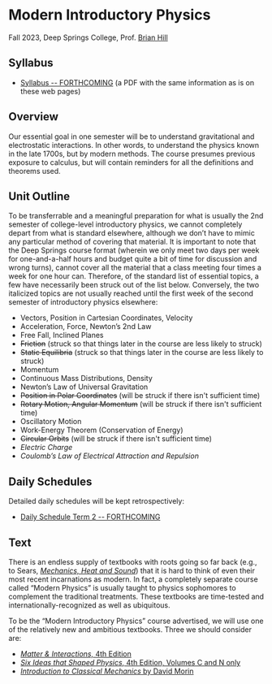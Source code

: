 # Modern Introductory Physics

Fall 2023, Deep Springs College, Prof. [Brian Hill](../index.html)

## Syllabus

* [Syllabus -- FORTHCOMING](./PhysicsSyllabus.pdf) (a PDF with the same information as is on these web pages)

## Overview

Our essential goal in one semester will be to understand gravitational and electrostatic interactions. In other words, to understand the physics known in the late 1700s, but by modern methods. The course
presumes previous exposure to calculus, but will contain reminders for all the definitions and theorems used.

## Unit Outline

To be transferrable and a meaningful preparation for what is usually the 2nd semester of college-level introductory physics, we cannot completely depart from what is standard elsewhere, although we don’t have to mimic any particular method of covering that material. It is important to note that the Deep Springs course format (wherein we only meet two days per week for one-and-a-half hours and budget quite a bit of time for discussion and wrong turns), cannot cover all the material that a class meeting four times a week for one hour can. Therefore, of the standard list of essential topics, a few have necessarily been struck out of the list below. Conversely, the two italicized topics are not usually reached until the first week of the second semester of introductory physics elsewhere:

* Vectors, Position in Cartesian Coordinates, Velocity
* Acceleration, Force, Newton’s 2nd Law
* Free Fall, Inclined Planes
* ~~Friction~~ (struck so that things later in the course are less likely to struck)
* ~~Static Equilibria~~ (struck so that things later in the course are less likely to struck)
* Momentum
* Continuous Mass Distributions, Density
* Newton’s Law of Universal Gravitation
* ~~Position in Polar Coordinates~~ (will be struck if there isn't sufficient time)
* ~~Rotary Motion, Angular Momentum~~ (will be struck if there isn't sufficient time)
* Oscillatory Motion
* Work-Energy Theorem (Conservation of Energy)
* ~~Circular Orbits~~ (will be struck if there isn't sufficient time)
* *Electric Charge*
* *Coulomb’s Law of Electrical Attraction and Repulsion*

## Daily Schedules

Detailed daily schedules will be kept retrospectively:

* [Daily Schedule Term 2 -- FORTHCOMING](./daily_schedule-term_2.html)

## Text

There is an endless supply of textbooks with roots going so far back (e.g., to Sears, [*Mechanics, Heat and Sound*](https://archive.org/details/mechanicsheatsou0000unse)) that it is hard
to think of even their most recent incarnations as modern. In fact, a completely separate course called &ldquo;Modern Physics&rdquo; is usually taught to physics sophomores to complement the traditional treatments. These textbooks are time-tested and internationally-recognized as well as ubiquitous.

To be the &ldquo;Modern Introductory Physics&rdquo; course advertised, we will use one of the relatively new and ambitious textbooks. Three we should consider are:

* [*Matter & Interactions,* 4th Edition](https://matterandinteractions.org)
* [*Six Ideas that Shaped Physics*, 4th Edition, Volumes C and N only](http://www.physics.pomona.edu/sixideas/)
* [*Introduction to Classical Mechanics* by David Morin](https://scholar.harvard.edu/david-morin/classical-mechanics)
